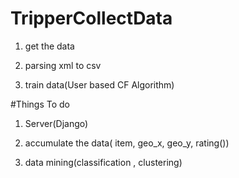 # TripperCollectData

1. get the data

2. parsing xml to csv

3. train data(User based CF Algorithm)

#Things To do

1. Server(Django)

2. accumulate the data( item, geo_x, geo_y, rating())

3. data mining(classification , clustering)
